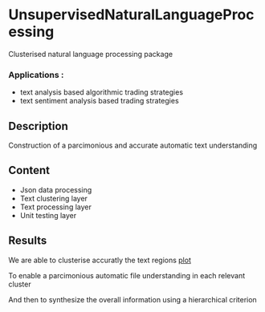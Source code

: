# UnsupervisedNaturalLanguageProcessing
Clusterised natural language processing package
### Applications : 
- text analysis based algorithmic trading strategies
- text sentiment analysis based trading strategies

## Description
Construction of a parcimonious and accurate automatic text understanding

## Content
- Json data processing
- Text clustering layer
- Text processing layer
- Unit testing layer

## Results 
We are able to clusterise accuratly the text regions
[plot](https://github.com/Othmane-ZARHALI/UnsupervisedNaturalLanguageProcessing/Results/ClusteringResults.png)

To enable a parcimonious automatic file understanding in each relevant cluster

And then to synthesize the overall information using a hierarchical criterion
